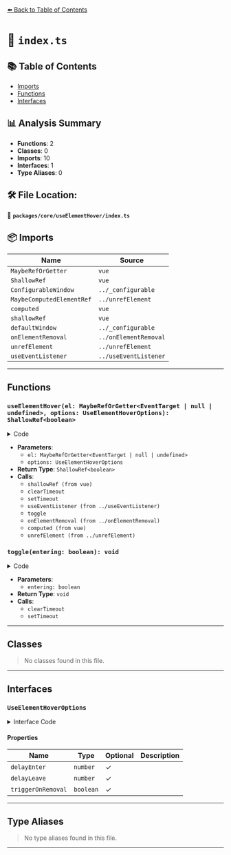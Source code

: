 [⬅️ Back to Table of Contents](../../../index.md)

# 📄 `index.ts`

## 📚 Table of Contents

- [Imports](#imports)
- [Functions](#functions)
- [Interfaces](#interfaces)

## 📊 Analysis Summary

- **Functions**: 2
- **Classes**: 0
- **Imports**: 10
- **Interfaces**: 1
- **Type Aliases**: 0

## 🛠️ File Location:
📂 **`packages/core/useElementHover/index.ts`**

## 📦 Imports

| Name | Source |
|------|--------|
| `MaybeRefOrGetter` | `vue` |
| `ShallowRef` | `vue` |
| `ConfigurableWindow` | `../_configurable` |
| `MaybeComputedElementRef` | `../unrefElement` |
| `computed` | `vue` |
| `shallowRef` | `vue` |
| `defaultWindow` | `../_configurable` |
| `onElementRemoval` | `../onElementRemoval` |
| `unrefElement` | `../unrefElement` |
| `useEventListener` | `../useEventListener` |


---

## Functions

### `useElementHover(el: MaybeRefOrGetter<EventTarget | null | undefined>, options: UseElementHoverOptions): ShallowRef<boolean>`

<details><summary>Code</summary>

```ts
export function useElementHover(el: MaybeRefOrGetter<EventTarget | null | undefined>, options: UseElementHoverOptions = {}): ShallowRef<boolean> {
  const {
    delayEnter = 0,
    delayLeave = 0,
    triggerOnRemoval = false,
    window = defaultWindow,
  } = options

  const isHovered = shallowRef(false)
  let timer: ReturnType<typeof setTimeout> | undefined

  const toggle = (entering: boolean) => {
    const delay = entering ? delayEnter : delayLeave
    if (timer) {
      clearTimeout(timer)
      timer = undefined
    }

    if (delay)
      timer = setTimeout(() => isHovered.value = entering, delay)
    else
      isHovered.value = entering
  }

  if (!window)
    return isHovered

  useEventListener(el, 'mouseenter', () => toggle(true), { passive: true })
  useEventListener(el, 'mouseleave', () => toggle(false), { passive: true })

  if (triggerOnRemoval) {
    onElementRemoval(
      computed(() => unrefElement(el as MaybeComputedElementRef)),
      () => toggle(false),
    )
  }

  return isHovered
}
```
</details>

- **Parameters**:
  - `el: MaybeRefOrGetter<EventTarget | null | undefined>`
  - `options: UseElementHoverOptions`
- **Return Type**: `ShallowRef<boolean>`
- **Calls**:
  - `shallowRef (from vue)`
  - `clearTimeout`
  - `setTimeout`
  - `useEventListener (from ../useEventListener)`
  - `toggle`
  - `onElementRemoval (from ../onElementRemoval)`
  - `computed (from vue)`
  - `unrefElement (from ../unrefElement)`
### `toggle(entering: boolean): void`

<details><summary>Code</summary>

```ts
(entering: boolean) => {
    const delay = entering ? delayEnter : delayLeave
    if (timer) {
      clearTimeout(timer)
      timer = undefined
    }

    if (delay)
      timer = setTimeout(() => isHovered.value = entering, delay)
    else
      isHovered.value = entering
  }
```
</details>

- **Parameters**:
  - `entering: boolean`
- **Return Type**: `void`
- **Calls**:
  - `clearTimeout`
  - `setTimeout`

---

## Classes

> No classes found in this file.


---

## Interfaces

### `UseElementHoverOptions`

<details><summary>Interface Code</summary>

```ts
export interface UseElementHoverOptions extends ConfigurableWindow {
  delayEnter?: number
  delayLeave?: number
  triggerOnRemoval?: boolean
}
```
</details>

#### Properties

| Name | Type | Optional | Description |
|------|------|----------|-------------|
| `delayEnter` | `number` | ✓ |  |
| `delayLeave` | `number` | ✓ |  |
| `triggerOnRemoval` | `boolean` | ✓ |  |


---

## Type Aliases

> No type aliases found in this file.


---